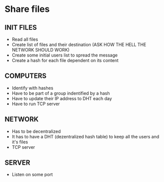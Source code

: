 # Share files

INIT FILES
----
  - Read all files
  - Create list of files and their destination 
  (ASK HOW THE HELL THE NETWORK SHOULD WORK)
  - Create some initial users list to spread the message
  - Create a hash for each file dependent on its content

COMPUTERS
----
  - Identify with hashes
  - Have to be part of a group indentified by a hash
  - Have to update their IP address to DHT each day
  - Have to run TCP server

NETWORK
----
  - Has to be decentralized
  - It has to have a DHT (dezentralized hash table) to keep all the users 
  and it's files
  - TCP server

SERVER
----
  - Listen on some port
